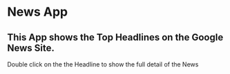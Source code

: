 # News App
## This App shows the Top Headlines on the Google News Site.
Double click on the the Headline to show the full detail of the News
